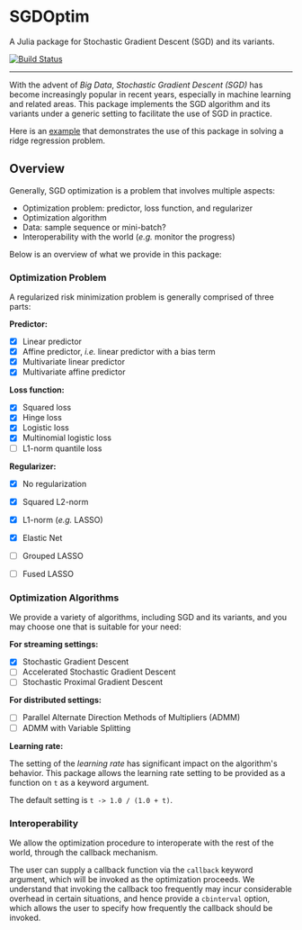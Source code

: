 # SGDOptim

A Julia package for Stochastic Gradient Descent (SGD) and its variants.

[![Build Status](https://travis-ci.org/lindahua/SGDOptim.jl.svg?branch=master)](https://travis-ci.org/lindahua/SGDOptim.jl)

---

With the advent of *Big Data*, *Stochastic Gradient Descent (SGD)* has become increasingly popular in recent years, especially in machine learning and related areas. This package implements the SGD algorithm and its variants under a generic setting to facilitate the use of SGD in practice.

Here is an [example](http://nbviewer.ipython.org/github/lindahua/SGDOptim.jl/blob/master/example.ipynb) that demonstrates the use of this package in solving a ridge regression problem.


## Overview

Generally, SGD optimization is a problem that involves multiple aspects:

- Optimization problem: predictor, loss function, and regularizer
- Optimization algorithm
- Data: sample sequence or mini-batch?
- Interoperability with the world (*e.g.* monitor the progress)

Below is an overview of what we provide in this package:


### Optimization Problem

A regularized risk minimization problem is generally comprised of three parts:

**Predictor:**

- [x] Linear predictor
- [x] Affine predictor, *i.e.* linear predictor with a bias term
- [x] Multivariate linear predictor
- [x] Multivariate affine predictor

**Loss function:**

- [x] Squared loss
- [x] Hinge loss
- [x] Logistic loss
- [x] Multinomial logistic loss
- [ ] L1-norm quantile loss

**Regularizer:**

- [x] No regularization
- [x] Squared L2-norm
- [x] L1-norm (*e.g.* LASSO)
- [x] Elastic Net
- [ ] Grouped LASSO
- [ ] Fused LASSO


### Optimization Algorithms

We provide a variety of algorithms, including SGD and its variants, and you may choose one that is suitable for your need:

**For streaming settings:**

- [x] Stochastic Gradient Descent
- [ ] Accelerated Stochastic Gradient Descent
- [ ] Stochastic Proximal Gradient Descent

**For distributed settings:**

- [ ] Parallel Alternate Direction Methods of Multipliers (ADMM)
- [ ] ADMM with Variable Splitting

**Learning rate:**

The setting of the *learning rate* has significant impact on the algorithm's behavior. This package allows the learning rate setting to be provided as a function on ``t`` as a keyword argument.

The default setting is ``t -> 1.0 / (1.0 + t)``.


### Interoperability

We allow the optimization procedure to interoperate with the rest of the world, through the callback mechanism.

The user can supply a callback function via the ``callback`` keyword argument, which will be invoked as the optimization proceeds. We understand that invoking the callback too frequently may incur considerable overhead in certain situations, and hence provide a ``cbinterval`` option, which allows the user to specify how frequently the callback should be invoked.
